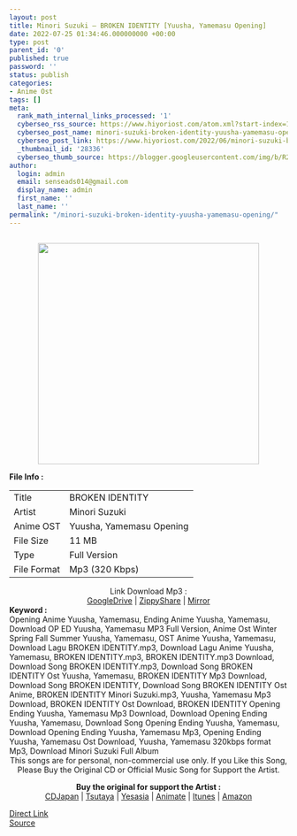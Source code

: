 ```yaml
---
layout: post
title: Minori Suzuki – BROKEN IDENTITY [Yuusha, Yamemasu Opening]
date: 2022-07-25 01:34:46.000000000 +00:00
type: post
parent_id: '0'
published: true
password: ''
status: publish
categories:
- Anime Ost
tags: []
meta:
  rank_math_internal_links_processed: '1'
  cyberseo_rss_source: https://www.hiyoriost.com/atom.xml?start-index=1
  cyberseo_post_name: minori-suzuki-broken-identity-yuusha-yamemasu-opening
  cyberseo_post_link: https://www.hiyoriost.com/2022/06/minori-suzuki-broken-identity-yuusha.html
  _thumbnail_id: '28336'
  cyberseo_thumb_source: https://blogger.googleusercontent.com/img/b/R29vZ2xl/AVvXsEgIfVPMwooVuDnw6wts76jK6lWYGgLbpMPxptxqZKmKijsbgMcqXQ91JM2DudxSz3PiZsyQL6djoqJFcpcwJH5_xmypnH-XuQRHgm-bgJLSepIkTw7KJI2vLjOa2bVqD6j5xB1NCWPiA-GOVk7wWXjPjlp-jL7iT5KQlKywvTv86sSlJ4fGGKV4rJli/s400/cover%20-%202022-06-03T095747.012.jpg
author:
  login: admin
  email: senseads014@gmail.com
  display_name: admin
  first_name: ''
  last_name: ''
permalink: "/minori-suzuki-broken-identity-yuusha-yamemasu-opening/"
---
```

<div class="separator" style="clear: both"><a href="https://blogger.googleusercontent.com/img/b/R29vZ2xl/AVvXsEgIfVPMwooVuDnw6wts76jK6lWYGgLbpMPxptxqZKmKijsbgMcqXQ91JM2DudxSz3PiZsyQL6djoqJFcpcwJH5_xmypnH-XuQRHgm-bgJLSepIkTw7KJI2vLjOa2bVqD6j5xB1NCWPiA-GOVk7wWXjPjlp-jL7iT5KQlKywvTv86sSlJ4fGGKV4rJli/s500/cover%20-%202022-06-03T095747.012.jpg" style="display: block;padding: 1em 0;text-align: center"><img alt border="0" data-original-height="500" data-original-width="500" src="{{ site.baseurl }}/assets/2022/07/cover%20-%202022-06-03T095747.012.jpg" width="400" /></a></div>
<div class="linkdownload"><b>File Info : </b></div>
<div class="info2" id="Info">
<table>
<tbody>
<tr>
<td class="tablex">Title </td>
<td>BROKEN IDENTITY</td>
</tr>
<tr>
<td class="tablex">Artist </td>
<td>Minori Suzuki</td>
</tr>
<tr>
<td class="tablex">Anime OST </td>
<td>Yuusha, Yamemasu Opening</td>
</tr>
<tr>
<td class="tablex">File Size </td>
<td>11 MB</td>
</tr>
<tr>
<td class="tablex">Type </td>
<td>Full Version</td>
</tr>
<tr>
<td class="tablex">File Format </td>
<td>Mp3 (320 Kbps)</td>
</tr>
</tbody>
</table>
</div>
<div style="text-align: center">
<div class="smokeddl">
<div class="linkdownload">Link Download Mp3 : </div>
<div class="smokeurl">
<a href="https://drive.google.com/file/d/1BziO3ByHBQWDSr0gOqQp_Cn5S3C2KkLf/view?usp=drivesdk" rel="nofollow noopener" target="_blank">GoogleDrive</a> | <a href="https://www41.zippyshare.com/v/0ikvhMjk/file.html" rel="nofollow noopener" target="_blank">ZippyShare</a> | <a href="https://mir.cr/1GQI6BTQ" rel="nofollow noopener" target="_blank">Mirror</a> </div>
</div>
</div>
<div class="keywordz"><b>Keyword : </b>
<div class="tagser">Opening Anime Yuusha, Yamemasu, Ending Anime Yuusha, Yamemasu, Download OP ED Yuusha, Yamemasu MP3 Full Version, Anime Ost Winter Spring Fall Summer Yuusha, Yamemasu, OST Anime Yuusha, Yamemasu, Download Lagu BROKEN IDENTITY.mp3, Download Lagu Anime Yuusha, Yamemasu, BROKEN IDENTITY.mp3, BROKEN IDENTITY.mp3 Download, Download Song BROKEN IDENTITY.mp3, Download Song BROKEN IDENTITY Ost Yuusha, Yamemasu, BROKEN IDENTITY Mp3 Download, Download Song BROKEN IDENTITY, Download Song BROKEN IDENTITY Ost Anime, BROKEN IDENTITY Minori Suzuki.mp3, Yuusha, Yamemasu Mp3 Download, BROKEN IDENTITY Ost Download, BROKEN IDENTITY Opening Ending Yuusha, Yamemasu Mp3 Download, Download Opening Ending Yuusha, Yamemasu, Download Song Opening Ending Yuusha, Yamemasu, Download Opening Ending Yuusha, Yamemasu Mp3, Opening Ending Yuusha, Yamemasu Ost Download, Yuusha, Yamemasu 320kbps format Mp3, Download Minori Suzuki Full Album</div>
</div>
<div class="keywordz" align="center">This songs are for personal, non-commercial use only. If you Like this Song, Please Buy the Original CD or Official Music Song for Support the Artist.
<p>
<b>Buy the original for support the Artist : </b><br /><a href="https://www.cdjapan.co.jp/" target="_blank" rel="noopener">CDJapan</a> | <a href="https://shop.tsutaya.co.jp/" target="_blank" rel="noopener">Tsutaya</a> | <a href="https://www.yesasia.com/" target="_blank" rel="noopener">Yesasia</a> | <a href="https://www.animate-onlineshop.jp/" target="_blank" rel="noopener">Animate</a> | <a href="https://www.apple.com/jp/itunes" target="_blank" rel="noopener">Itunes</a> | <a href="https://amazon.co.jp/" target="_blank" rel="noopener">Amazon</a></p>
</div>
<div class="divbtn"> <a href="https://handymansurrender.com/fihup8buzv?key=94550f7ce39444073321dde3b8782f97" class="btn"><i class="fa fa-download"></i> Direct Link</a> <br /><a href="https://www.hiyoriost.com/2022/06/minori-suzuki-broken-identity-yuusha.html">Source</a> </div>
